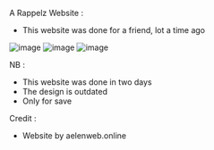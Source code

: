 A Rappelz Website : 

- This website was done for a friend, lot a time ago

![image](https://user-images.githubusercontent.com/70516429/212766391-55f27f87-9bf8-477c-b860-faa68fa223eb.png)
![image](https://user-images.githubusercontent.com/70516429/212766452-b00d1edb-9c17-4190-b9f4-ba226e115a01.png)
![image](https://user-images.githubusercontent.com/70516429/212766484-c07849a5-8b58-4cff-8435-3c89b3d84dbd.png)


NB : 
- This website was done in two days
- The design is outdated
- Only for save

Credit : 

- Website by aelenweb.online
